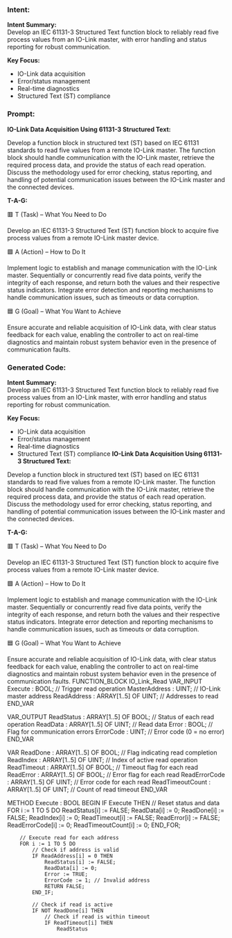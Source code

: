 ### Intent:
**Intent Summary:**  
Develop an IEC 61131-3 Structured Text function block to reliably read five process values from an IO-Link master, with error handling and status reporting for robust communication.  

**Key Focus:**  
- IO-Link data acquisition  
- Error/status management  
- Real-time diagnostics  
- Structured Text (ST) compliance

### Prompt:
**IO-Link Data Acquisition Using 61131-3 Structured Text:**

Develop a function block in structured text (ST) based on IEC 61131 standards to read five values from a remote IO-Link master. The function block should handle communication with the IO-Link master, retrieve the required process data, and provide the status of each read operation. Discuss the methodology used for error checking, status reporting, and handling of potential communication issues between the IO-Link master and the connected devices.

**T-A-G:**

🟥 T (Task) – What You Need to Do

Develop an IEC 61131-3 Structured Text (ST) function block to acquire five process values from a remote IO-Link master device.

🟩 A (Action) – How to Do It

Implement logic to establish and manage communication with the IO-Link master. Sequentially or concurrently read five data points, verify the integrity of each response, and return both the values and their respective status indicators. Integrate error detection and reporting mechanisms to handle communication issues, such as timeouts or data corruption.

🟦 G (Goal) – What You Want to Achieve

Ensure accurate and reliable acquisition of IO-Link data, with clear status feedback for each value, enabling the controller to act on real-time diagnostics and maintain robust system behavior even in the presence of communication faults.

### Generated Code:
**Intent Summary:**  
Develop an IEC 61131-3 Structured Text function block to reliably read five process values from an IO-Link master, with error handling and status reporting for robust communication.  

**Key Focus:**  
- IO-Link data acquisition  
- Error/status management  
- Real-time diagnostics  
- Structured Text (ST) compliance
**IO-Link Data Acquisition Using 61131-3 Structured Text:**

Develop a function block in structured text (ST) based on IEC 61131 standards to read five values from a remote IO-Link master. The function block should handle communication with the IO-Link master, retrieve the required process data, and provide the status of each read operation. Discuss the methodology used for error checking, status reporting, and handling of potential communication issues between the IO-Link master and the connected devices.

**T-A-G:**

🟥 T (Task) – What You Need to Do

Develop an IEC 61131-3 Structured Text (ST) function block to acquire five process values from a remote IO-Link master device.

🟩 A (Action) – How to Do It

Implement logic to establish and manage communication with the IO-Link master. Sequentially or concurrently read five data points, verify the integrity of each response, and return both the values and their respective status indicators. Integrate error detection and reporting mechanisms to handle communication issues, such as timeouts or data corruption.

🟦 G (Goal) – What You Want to Achieve

Ensure accurate and reliable acquisition of IO-Link data, with clear status feedback for each value, enabling the controller to act on real-time diagnostics and maintain robust system behavior even in the presence of communication faults.
FUNCTION_BLOCK IO_Link_Read
VAR_INPUT
    Execute : BOOL; // Trigger read operation
    MasterAddress : UINT; // IO-Link master address
    ReadAddress : ARRAY[1..5] OF UINT; // Addresses to read
END_VAR

VAR_OUTPUT
    ReadStatus : ARRAY[1..5] OF BOOL; // Status of each read operation
    ReadData : ARRAY[1..5] OF UINT; // Read data
    Error : BOOL; // Flag for communication errors
    ErrorCode : UINT; // Error code (0 = no error)
END_VAR

VAR
    ReadDone : ARRAY[1..5] OF BOOL; // Flag indicating read completion
    ReadIndex : ARRAY[1..5] OF UINT; // Index of active read operation
    ReadTimeout : ARRAY[1..5] OF BOOL; // Timeout flag for each read
    ReadError : ARRAY[1..5] OF BOOL; // Error flag for each read
    ReadErrorCode : ARRAY[1..5] OF UINT; // Error code for each read
    ReadTimeoutCount : ARRAY[1..5] OF UINT; // Count of read timeout
END_VAR

METHOD Execute : BOOL
BEGIN
    IF Execute THEN
        // Reset status and data
        FOR i := 1 TO 5 DO
            ReadStatus[i] := FALSE;
            ReadData[i] := 0;
            ReadDone[i] := FALSE;
            ReadIndex[i] := 0;
            ReadTimeout[i] := FALSE;
            ReadError[i] := FALSE;
            ReadErrorCode[i] := 0;
            ReadTimeoutCount[i] := 0;
        END_FOR;

        // Execute read for each address
        FOR i := 1 TO 5 DO
            // Check if address is valid
            IF ReadAddress[i] = 0 THEN
                ReadStatus[i] := FALSE;
                ReadData[i] := 0;
                Error := TRUE;
                ErrorCode := 1; // Invalid address
                RETURN FALSE;
            END_IF;

            // Check if read is active
            IF NOT ReadDone[i] THEN
                // Check if read is within timeout
                IF ReadTimeout[i] THEN
                    ReadStatus
